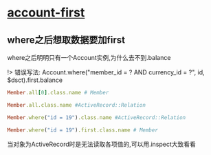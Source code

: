 # [account-first](2019/11/account-first)

## where之后想取数据要加first

where之后明明只有一个Account实例,为什么去不到.balance

!> 错误写法: Account.where("member_id = ? AND currency_id = ?", id, $dsct).first.balance

```ruby
Member.all[0].class.name # Member

Member.all.class.name #ActiveRecord::Relation

Member.where("id = 19").class.name #ActiveRecord::Relation

Member.where("id = 19").first.class.name # Member
```

当对象为ActiveRecord时是无法读取各项值的,可以用.inspect大致看看
